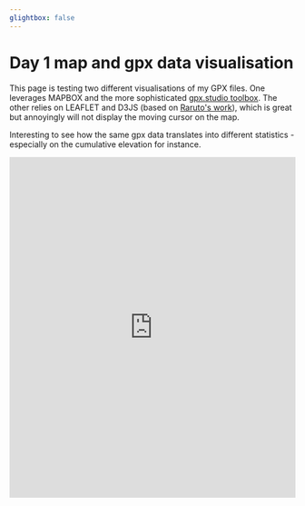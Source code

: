 ```yaml
---
glightbox: false
---
```


# Day 1 map and gpx data visualisation

This page is testing two different visualisations of my GPX files. One leverages MAPBOX and the more sophisticated [gpx.studio toolbox](https://gpx.studio). The other relies on LEAFLET and D3JS (based on [Raruto's work](https://raruto.github.io/leaflet-elevation/)), which is great but annoyingly will not display the moving cursor on the map. 

Interesting to see how the same gpx data translates into different statistics - especially on the cumulative elevation for instance.

<iframe src="https://gpx.studio/embed?options=%7B%22token%22%3A%22pk.eyJ1IjoiZmFuYXRpYzgiLCJhIjoiY204cGt2NXYxMGNtczJtc2FvYmEzY2dwYyJ9.TAWriXunFQTETsyR0MNxYQ%22%2C%22files%22%3A%5B%22https%3A%2F%2Fsiroccomeister.github.io%2Ff3%2Fen%2Fassets%2Fgpx%2FGPX1.gpx%22%5D%2C%22elevation%22%3A%7B%22fill%22%3A%22surface%22%7D%2C%22distanceMarkers%22%3Atrue%7D" width="100%" height="600px" frameborder="0" style="outline: none;"/>

<br><br>

<style> #map { width: auto; height: 400px; margin: 0;} </style>

<div id="map"></div>

<script> 
var mygpxurl = "/f3/en/assets/gpx/GPX1.gpx";
</script>

<script src="/f3/en/javascripts/mygpx.js"> </script>